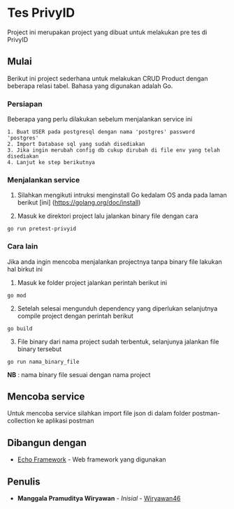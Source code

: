 # Tes PrivyID

Project ini merupakan project yang dibuat untuk melakukan pre tes di PrivyID

## Mulai

Berikut ini project sederhana untuk melakukan CRUD Product dengan beberapa relasi tabel. Bahasa yang digunakan adalah Go.

### Persiapan

Beberapa yang perlu dilakukan sebelum menjalankan service ini

```
1. Buat USER pada postgresql dengan nama 'postgres' password 'postgres'
2. Import Database sql yang sudah disediakan
3. Jika ingin merubah config db cukup dirubah di file env yang telah disediakan
4. Lanjut ke step berikutnya
```

### Menjalankan service

1. Silahkan mengikuti intruksi menginstall Go kedalam OS anda pada laman berikut [ini] (https://golang.org/doc/install)

2. Masuk ke direktori project lalu jalankan binary file dengan cara 
```
go run pretest-privyid
```

### Cara lain
Jika anda ingin mencoba menjalankan projectnya tanpa binary file lakukan hal birkut ini

1. Masuk ke folder project jalankan perintah berikut ini
```
go mod
```

2. Setelah selesai mengunduh dependency yang diperlukan selanjutnya compile project dengan perintah berikut
```
go build
```

3. File binary dari nama project sudah terbentuk, selanjunya jalankan file binary tersebut
```
go run nama_binary_file
```

**NB** : nama binary file sesuai dengan nama project

## Mencoba service

Untuk mencoba service silahkan import file json di dalam folder postman-collection ke aplikasi postman

## Dibangun dengan

* [Echo Framework](https://echo.labstack.com/) - Web framework yang digunakan

## Penulis

* **Manggala Pramuditya Wiryawan** - *Inisial* - [Wiryawan46](https://github.com/wiryawan46)
